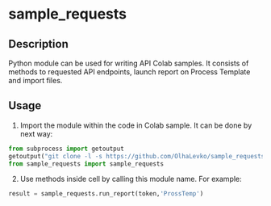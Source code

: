 # sample_requests



## Description

Python module can be used for writing API Colab samples. It consists of methods to requested API endpoints, launch report on Process Template and import files. 


## Usage

1.  Import the module within the code in Colab sample. It can be done by next way:

```python 
from subprocess import getoutput
getoutput("git clone -l -s https://github.com/OlhaLevko/sample_requests.git")
from sample_requests import sample_requests
```


2. Use methods inside cell by calling this module name. For example:

```python 
result = sample_requests.run_report(token,'ProssTemp')
```
